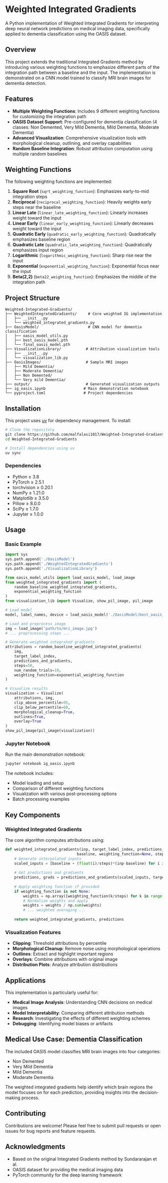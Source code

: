 # Weighted Integrated Gradients

A Python implementation of Weighted Integrated Gradients for interpreting deep neural network predictions on medical imaging data, specifically applied to dementia classification using the OASIS dataset.

## Overview

This project extends the traditional Integrated Gradients method by introducing various weighting functions to emphasize different parts of the integration path between a baseline and the input. The implementation is demonstrated on a CNN model trained to classify MRI brain images for dementia detection.

## Features

- **Multiple Weighting Functions**: Includes 9 different weighting functions for customizing the integration path
- **OASIS Dataset Support**: Pre-configured for dementia classification (4 classes: Non Demented, Very Mild Dementia, Mild Dementia, Moderate Dementia)
- **Advanced Visualization**: Comprehensive visualization tools with morphological cleanup, outlining, and overlay capabilities
- **Random Baseline Integration**: Robust attribution computation using multiple random baselines

## Weighting Functions

The following weighting functions are implemented:

1. **Square Root** (`sqrt_weighting_function`): Emphasizes early-to-mid integration steps
2. **Reciprocal** (`reciprocal_weighting_function`): Heavily weights early steps near the baseline
3. **Linear Late** (`linear_late_weighting_function`): Linearly increases weight toward the input
4. **Linear Early** (`linear_early_weighting_function`): Linearly decreases weight toward the input
5. **Quadratic Early** (`quadratic_early_weighting_function`): Quadratically emphasizes baseline region
6. **Quadratic Late** (`quadratic_late_weighting_function`): Quadratically emphasizes input region
7. **Logarithmic** (`logarithmic_weighting_function`): Sharp rise near the input
8. **Exponential** (`exponential_weighting_function`): Exponential focus near the input
9. **Beta(2,2)** (`beta22_weighting_function`): Emphasizes the middle of the integration path

## Project Structure

```
Weighted-Integrated-Gradients/
├── WeightedIntegratedGradients/     # Core weighted IG implementation
│   ├── __init__.py
│   └── weighted_integrated_gradients.py
├── OasisModel/                      # CNN model for dementia classification
│   ├── oasis_model_utils.py
│   ├── best_oasis_model.pth
│   └── final_oasis_model.pth
├── VisualizationLibrary/           # Attribution visualization tools
│   ├── __init__.py
│   └── visualization_lib.py
├── OasisImages/                    # Sample MRI images
│   ├── Mild Dementia/
│   ├── Moderate Dementia/
│   ├── Non Demented/
│   └── Very mild Dementia/
├── output/                         # Generated visualization outputs
├── ig_oasis.ipynb                 # Main demonstration notebook
└── pyproject.toml                 # Project dependencies
```

## Installation

This project uses [uv](https://github.com/astral-sh/uv) for dependency management. To install:

```bash
# Clone the repository
git clone https://github.com/malfalasi1017/Weighted-Integrated-Gradients.git
cd Weighted-Integrated-Gradients

# Install dependencies using uv
uv sync
```

### Dependencies

- Python ≥ 3.8
- PyTorch ≥ 2.5.1
- torchvision ≥ 0.20.1
- NumPy ≥ 1.21.0
- Matplotlib ≥ 3.5.0
- Pillow ≥ 8.0.0
- SciPy ≥ 1.7.0
- Jupyter ≥ 1.0.0

## Usage

### Basic Example

```python
import sys
sys.path.append('./OasisModel')
sys.path.append('./WeightedIntegratedGradients')
sys.path.append('./VisualizationLibrary')

from oasis_model_utils import load_oasis_model, load_image
from weighted_integrated_gradients import (
    random_baseline_weighted_integrated_gradients,
    exponential_weighting_function
)
from visualization_lib import Visualize, show_pil_image, pil_image

# Load model
model, label_names, device = load_oasis_model('./OasisModel/best_oasis_model.pth')

# Load and preprocess image
img = load_image('path/to/mri_image.jpg')
# ... preprocessing steps ...

# Generate weighted integrated gradients
attributions = random_baseline_weighted_integrated_gradients(
    img,
    target_label_index,
    predictions_and_gradients,
    steps=50,
    num_random_trials=10,
    weighting_function=exponential_weighting_function
)

# Visualize results
visualization = Visualize(
    attributions, img,
    clip_above_percentile=95,
    clip_below_percentile=60,
    morphological_cleanup=True,
    outlines=True,
    overlay=True
)
show_pil_image(pil_image(visualization))
```

### Jupyter Notebook

Run the main demonstration notebook:

```bash
jupyter notebook ig_oasis.ipynb
```

The notebook includes:
- Model loading and setup
- Comparison of different weighting functions
- Visualization with various post-processing options
- Batch processing examples

## Key Components

### Weighted Integrated Gradients

The core algorithm computes attributions using:

```python
def weighted_integrated_gradients(inp, target_label_index, predictions_and_gradients, 
                                baseline, weighting_function=None, steps=50):
    # Generate interpolated inputs
    scaled_inputs = [baseline + (float(i)/steps)*(inp-baseline) for i in range(0, steps+1)]
    
    # Get predictions and gradients
    predictions, grads = predictions_and_gradients(scaled_inputs, target_label_index)
    
    # Apply weighting function if provided
    if weighting_function is not None:
        weights = np.array([weighting_function(k/steps) for k in range(1, steps+1)])
        # Normalize weights and apply
        weights = weights / np.sum(weights)
        # ... weighted averaging ...
    
    return weighted_integrated_gradients, predictions
```

### Visualization Features

- **Clipping**: Threshold attributions by percentile
- **Morphological Cleanup**: Remove noise using morphological operations
- **Outlines**: Extract and highlight important regions
- **Overlays**: Combine attributions with original image
- **Distribution Plots**: Analyze attribution distributions

## Applications

This implementation is particularly useful for:

- **Medical Image Analysis**: Understanding CNN decisions on medical images
- **Model Interpretability**: Comparing different attribution methods
- **Research**: Investigating the effects of different weighting schemes
- **Debugging**: Identifying model biases or artifacts

## Medical Use Case: Dementia Classification

The included OASIS model classifies MRI brain images into four categories:
- Non Demented
- Very Mild Dementia  
- Mild Dementia
- Moderate Dementia

The weighted integrated gradients help identify which brain regions the model focuses on for each prediction, providing insights into the decision-making process.

## Contributing

Contributions are welcome! Please feel free to submit pull requests or open issues for bug reports and feature requests.

## Acknowledgments

- Based on the original Integrated Gradients method by Sundararajan et al.
- OASIS dataset for providing the medical imaging data
- PyTorch community for the deep learning framework
